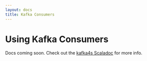 ```yaml
---
layout: docs
title: Kafka Consumers
---
```


# Using Kafka Consumers

Docs coming soon. Check out the [kafka4s Scaladoc](https://www.javadoc.io/doc/com.banno/kafka4s_2.12) for more info.
